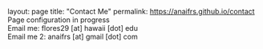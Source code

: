 layout: page
title: "Contact Me"
permalink: https://anaifrs.github.io/contact </br>
Page configuration in progress </br> 
Email me: flores29 [at] hawaii [dot] edu </br> 
Email me 2: anaifrs [at] gmail [dot] com
